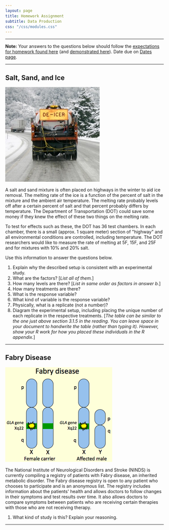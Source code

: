 ```yaml
---
layout: page
title: Homework Assignment
subtitle: Data Production
css: "/css/modules.css"
---
```


----

<div class="alert alert-warning">
<strong>Note:</strong> Your answers to the questions below should follow the <a href="../resources/hwformat" target="_blank">expectations for homework found here</a> (and <a href="../resources/FAQ/FAQs/HWFormat_Example.pdf" target="_blank">demonstrated here</a>). Date due on <a href="../resources/Dates-Current.html" target="_blank">Dates page</a>.
</div>

----

## Salt, Sand, and Ice
<img src="zimgs/deicer.jpg" alt="De-icer Truck" class="img-right">

A salt and sand mixture is often placed on highways in the winter to aid ice removal. The melting rate of the ice is a function of the percent of salt in the mixture and the ambient air temperature. The melting rate probably levels off after a certain percent of salt and that percent probably differs by temperature. The Department of Transportation (DOT) could save some money if they knew the effect of these two things
on the melting rate.

To test for effects such as these, the DOT has 36 test chambers. In each chamber, there is a small (approx. 1 square meter) section of "highway" and all environmental conditions are controlled, including temperature. The DOT researchers would like to measure the rate of melting at 5F, 15F, and 25F and for mixtures with 10% and 20% salt.

Use this information to answer the questions below.

1. Explain why the described setup is consistent with an experimental study.
1. What are the factors? [*List all of them.*]
1. How many levels are there? [*List in same order as factors in answer b.*]
1. How many treatments are there?
1. What is the response variable?
1. What kind of variable is the response variable?
1. Physically, what is a replicate (not a number)?
1. Diagram the experimental setup, including placing the unique number of each replicate in the respective treatments. [*The table can be similar to the one just above section 3.1.5 in the reading. You can leave space in your document to handwrite the table (rather than typing it). However, show your R work for how you placed these individuals in the R appendix.*]

----

## Fabry Disease
<img src="zimgs/Fabry-disease.png" alt="Fabry Disease" class="img-right">

The National Institute of Neurological Disorders and Stroke (NINDS) is currently compiling a registry of patients with Fabry disease, an inherited metabolic disorder. The Fabry disease registry is open to any patient who chooses to participate and is an anonymous list. The registry includes information about the patients' health and allows doctors to follow changes in their symptoms and test results over time. It also allows doctors to compare symptoms between patients who are receiving certain therapies with those who are not receiving therapy.

1. What kind of study is this? Explain your reasoning.

----
